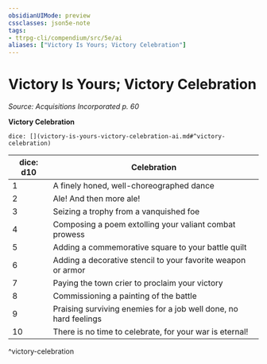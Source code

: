 ```yaml
---
obsidianUIMode: preview
cssclasses: json5e-note
tags:
- ttrpg-cli/compendium/src/5e/ai
aliases: ["Victory Is Yours; Victory Celebration"]
---
```

# Victory Is Yours; Victory Celebration
*Source: Acquisitions Incorporated p. 60* 

**Victory Celebration**

`dice: [](victory-is-yours-victory-celebration-ai.md#^victory-celebration)`

| dice: d10 | Celebration |
|-----------|-------------|
| 1 | A finely honed, well-choreographed dance |
| 2 | Ale! And then more ale! |
| 3 | Seizing a trophy from a vanquished foe |
| 4 | Composing a poem extolling your valiant combat prowess |
| 5 | Adding a commemorative square to your battle quilt |
| 6 | Adding a decorative stencil to your favorite weapon or armor |
| 7 | Paying the town crier to proclaim your victory |
| 8 | Commissioning a painting of the battle |
| 9 | Praising surviving enemies for a job well done, no hard feelings |
| 10 | There is no time to celebrate, for your war is eternal! |
^victory-celebration